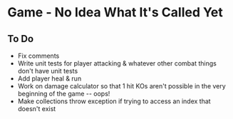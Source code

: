 # Game - No Idea What It's Called Yet

## To Do
* Fix comments
* Write unit tests for player attacking & whatever other combat things don't have unit tests
* Add player heal & run
* Work on damage calculator so that 1 hit KOs aren't possible in the very beginning of the game -- oops!
* Make collections throw exception if trying to access an index that doesn't exist